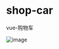 # shop-car
vue-购物车

![image](http://ohpveu9d8.bkt.clouddn.com/QQ%E8%A7%86%E9%A2%9120171226171132.gif)
